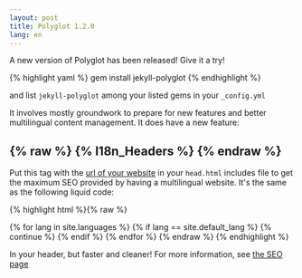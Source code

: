 ```yaml
---
layout: post
title: Polyglot 1.2.0
lang: en
---
```


A new version of Polyglot has been released! Give it a try!

{% highlight yaml %}
gem install jekyll-polyglot
{% endhighlight %}

and list `jekyll-polyglot` among your listed gems in your `_config.yml`

It involves mostly groundwork to prepare for new features and better multilingual content management. It does have a new feature:

## {% raw %} {% I18n_Headers %} {% endraw %}

Put this tag with the [url of your website](https://github.com/untra/polyglot/blob/site/_includes/head.html#L6) in your `head.html` includes file to get the maximum SEO provided by having a multilingual website. It's the same as the following liquid code:

{% highlight html %}{% raw %}
<meta http-equiv="Content-Language" content="{{site.active_lang}}">
<link rel="alternate"
      hreflang="{{site.default_lang}}"
      href="http://yoursite.com{{page.permalink}}" />
{% for lang in site.languages %}
{% if lang == site.default_lang %}
  {% continue %}
{% endif %}
<link rel="alternate"
    hreflang="{{lang}}"
    href="http://yoursite.com/{{lang}}{{page.permalink}}" />
{% endfor %}
{% endraw %}
{% endhighlight %}

In your header, but faster and cleaner! For more information, see [the SEO page](/seo)
